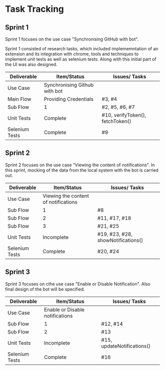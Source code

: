 
# Task Tracking

## Sprint 1

Sprint 1 focuses on the use case "Synchronising GitHub with bot". 

Sprint 1 consisted of research tasks, which included implememntation of an extension and its integration with chrome, tools and techniques to implement unit tests as well as selenium tests. Along with this initial part of the UI was also designed.

| Deliverable       | Item/Status                     | Issues/ Tasks                    |
| ------------------| --------------------------------| ---------------------------------|
| Use Case          |  Synchronising Github with bot  |                                  |
| Main Flow         |  Providing Credentials          | #3, #4                           |
| Sub Flow          |  1                              | #2, #5, #6, #7                   |
| Unit Tests        |  Complete                       | #10, verifyToken(), fetchToken() |
| Selenium Tests    |  Complete                       | #9                               |


## Sprint 2

Sprint 2 focuses on the use case "Viewing the content of notifications". In this sprint, mocking of the data from the local system with the bot is carried out.

| Deliverable       | Item/Status                           | Issues/ Tasks                      |
| ------------------| --------------------------------------| -----------------------------------|
| Use Case          | Viewing the content of notifications  |                                    |
| Sub Flow          | 1                                     | #8                                 |
| Sub Flow          | 2                                     | #11, #17, #18                      |
| Sub Flow          | 3                                     | #21, #25                           |
| Unit Tests        | Incomplete                            | #19, #23, #28, showNotifications() |
| Selenium Tests    | Complete                              | #20, #24                           |


## Sprint 3   

Sprint 3 focuses on cthe use case "Enable or Disable Notification". Also final design of the bot will be specified.

| Deliverable       | Item/Status                           | Issues/ Tasks                         |
| ------------------| --------------------------------------| --------------------------------------|
| Use Case          | Enable or Disable notifications       |                                       |
| Sub Flow          | 1                                     | #12, #14                              |
| Sub Flow          | 2                                     | #13                                   |
| Unit Tests        | Incomplete                            | #15, updateNotifications()            |
| Selenium Tests    | Complete                              | #16                                   |

